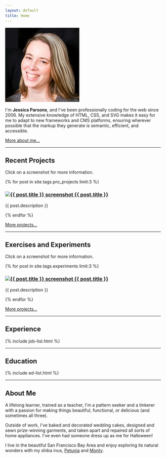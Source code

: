 ```yaml
---
layout: default
title: Home
---
```


<div class="intro section">
  <img class="avatar" src="images/avatar240.jpg" alt="Jessica Parsons" />
  <p><span class="lead">I'm <strong>Jessica Parsons</strong>, and I've been professionally coding for the web since 2006.</span> My extensive knowledge
  of HTML, CSS, and SVG makes it easy for me to adapt to new frameworks and
  CMS platforms, ensuring wherever possible that the markup they generate is semantic, efficient, and accessible.</p>
  <p class="more-link">
    <a href="#about-me">More about me...</a>
  </p>

</div>

<hr class="section-divider">

<div class="projects section">
  <h2 class="section-title">Recent Projects</h2>
  <p>Click on a screenshot for more information.</p>
  <div class="posts">
    {% for post in site.tags.pro_projects limit:3 %}
    <div class="post">
      <h3 class="post-title">
        <a href="{{ site.baseurl }}{{ post.url }}">
          <img class="project-thumb" src="{{ site.baseurl }}/images/{{ post.img_name }}-thumb.{{ post.img_type }}"
            alt="{{ post.title }} screenshot">
          {{ post.title }}
        </a>
      </h3>
      <p class="post-description">{{ post.description }}</p>
    </div>
    {% endfor %}
  </div>
  <p class="more-link">
    <a href="{{site.baseurl}}/projects/">More projects...</a>
  </p>
</div>

<hr class="section-divider">

<div class="projects section">
  <h2 class="section-title">Exercises and Experiments</h2>
  <p>Click on a screenshot for more information.</p>
  <div class="posts">
    {% for post in site.tags.experiments limit:3 %}
    <div class="post">
      <h3 class="post-title">
        <a href="{{ site.baseurl }}{{ post.url }}">
          <img class="project-thumb" src="{{ site.baseurl }}/images/{{ post.img_name }}-thumb.{{ post.img_type }}"
            alt="{{ post.title }} screenshot">
          {{ post.title }}
        </a>
      </h3>
      <p class="post-description">{{ post.description }}</p>
    </div>
    {% endfor %}
  </div>
  <p class="more-link">
    <a href="{{site.baseurl}}/projects/">More projects...</a>
  </p>
</div>

<hr class="section-divider">

<div class="jobs section">
  <h2 class="section-title">Experience</h2>
  <div class="job-list">
    {% include job-list.html %}
  </div>
</div>


<hr class="section-divider">

<div class="education section">
  <h2 class="section-title">Education</h2>
  <div class="ed-list">
      {% include ed-list.html %}
  </div>
</div>

<hr class="section-divider">

<div class="about section" id="about-me">
  <h2 class="section-title">About Me</h2>
  <p>A lifelong learner, trained as a teacher, I'm a pattern seeker and a tinkerer with a passion for making things beautiful, functional, or delicious (and sometimes all three).</p>

  <p>Outside of work, I've baked and decorated wedding cakes, designed and sewn prize-winning garments, and taken apart and repaired all sorts of home appliances.  I've even had someone dress up as me for Halloween!</p>

  <p>I live in the beautiful San Francisco Bay Area and enjoy exploring its natural wonders with my shiba inus, <a href="http://miss-petunia.com">Petunia</a> and <a href="http://mr-monty.com">Monty</a>.</p>
</div>
